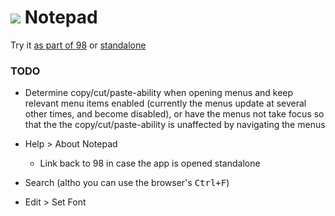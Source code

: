# ![](../../images/icons/notepad-32x32.png) Notepad

Try it [as part of 98](https://98.js.org/) or [standalone](https://98.js.org/programs/notepad/)

### TODO

- Determine copy/cut/paste-ability when opening menus and keep relevant menu items enabled (currently the menus update at several other times, and become disabled), or have the menus not take focus so that the the copy/cut/paste-ability is unaffected by navigating the menus

- Help > About Notepad

  - Link back to 98 in case the app is opened standalone

- Search (altho you can use the browser's <kbd>Ctrl+F</kbd>)

- Edit > Set Font
